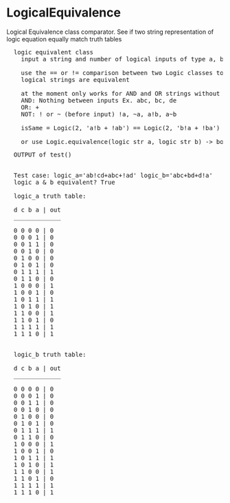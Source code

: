 # LogicalEquivalence
Logical Equivalence class comparator. See if two string representation of logic equation equally match truth tables

<pre>
  logic equivalent class
    input a string and number of logical inputs of type a, b, c, d, ...

    use the == or != comparison between two Logic classes to test if two
    logical strings are equivalent

    at the moment only works for AND and OR strings without (). ideally for k_maps
    AND: Nothing between inputs Ex. abc, bc, de
    OR: +
    NOT: ! or ~ (before input) !a, ~a, a!b, a~b

    isSame = Logic(2, 'a!b + !ab') == Logic(2, 'b!a + !ba')

    or use Logic.equivalence(logic_str_a, logic_str_b) -> bool
</pre>


<pre>
  OUTPUT of test()


  Test case: logic_a='ab!cd+abc+!ad' logic_b='abc+bd+d!a'
  logic a & b equivalent? True
  
  logic_a truth table:
  
  d c b a | out
  _____________ 
  
  0 0 0 0 | 0
  0 0 0 1 | 0
  0 0 1 1 | 0
  0 0 1 0 | 0
  0 1 0 0 | 0
  0 1 0 1 | 0
  0 1 1 1 | 1
  0 1 1 0 | 0
  1 0 0 0 | 1
  1 0 0 1 | 0
  1 0 1 1 | 1
  1 0 1 0 | 1
  1 1 0 0 | 1
  1 1 0 1 | 0
  1 1 1 1 | 1
  1 1 1 0 | 1
  
  
  logic_b truth table:
  
  d c b a | out
  _____________ 
  
  0 0 0 0 | 0
  0 0 0 1 | 0
  0 0 1 1 | 0
  0 0 1 0 | 0
  0 1 0 0 | 0
  0 1 0 1 | 0
  0 1 1 1 | 1
  0 1 1 0 | 0
  1 0 0 0 | 1
  1 0 0 1 | 0
  1 0 1 1 | 1
  1 0 1 0 | 1
  1 1 0 0 | 1
  1 1 0 1 | 0
  1 1 1 1 | 1
  1 1 1 0 | 1

</pre>
